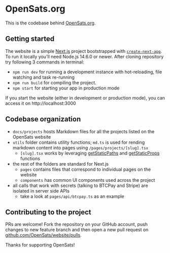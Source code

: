 # OpenSats.org

This is the codebase behind [OpenSats.org](https://opensats.org).

## Getting started

The website is a simple [Next.js](https://nextjs.org/) project bootstrapped with [`create-next-app`](https://github.com/vercel/next.js/tree/canary/packages/create-next-app). To run it locally you'll need Node.js 14.6.0 or newer. After cloning repository try following 3 commands in terminal:

  - `npm run dev` for running a development instance with hot-reloading, file watching and task re-running
  - `npm run build` for compiling the project.
  - `npm start` for starting your app in production mode

If you start the website (either in development or production mode), you can access it on http://localhost:3000

## Codebase organization

  - `docs/projects` hosts Markdown files for all the projects listed on the OpenSats website
  - `utils` folder contains utility functions; `md.ts` is used for rending markdown content into pages using `/pages/projects/[slug].tsx`
    - `[slug].tsx` works by leveraging [getStaticPaths](https://nextjs.org/docs/basic-features/data-fetching/get-static-paths) and [getStaticProps](https://nextjs.org/docs/basic-features/data-fetching/get-static-props) functions
  - the rest of the folders are standard for Next.js
    - `pages` contains files that correspond to individual pages on the website 
    - `components` has common UI components used across the project
  - all calls that work with secrets (talking to BTCPay and Stripe) are isolated in server side APIs
    - take a look at `pages/api/btcpay.ts` as an example

## Contributing to the project

PRs are welcome! Fork the repository on your GitHub account, push changes to new feature branch and then open a new pull request on [github.com/OpenSats/website/pulls](github.com/OpenSats/website/pulls).

 Thanks for supporting OpenSats!